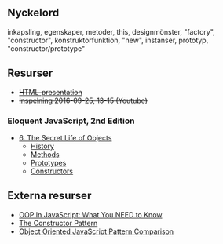 ## Nyckelord

inkapsling, egenskaper, metoder, this, designmönster, "factory",  "constructor", konstruktorfunktion, "new", instanser,  prototyp, "constructor/prototype"

## Resurser

- <del>[HTML-presentation](https://rawgit.com/1dv021/syllabus/master/presentationer/05/index.html#)</del>
- <del>[Inspelning](https://youtu.be/ZWvYAAftlBM) 2016-09-25, 13-15 (Youtube)</del>

### Eloquent JavaScript, 2nd Edition 

- [6. The Secret Life of Objects](http://eloquentjavascript.net/06_object.html)
  - [History](http://eloquentjavascript.net/06_object.html#h_kMzWSXQAtV)
  - [Methods](http://eloquentjavascript.net/06_object.html#h_fkrGgDyRWc)
  - [Prototypes](http://eloquentjavascript.net/06_object.html#h_SumMlRB7yn)
  - [Constructors](http://eloquentjavascript.net/06_object.html#h_YKXJZqcaJA)


## Externa resurser

- [OOP In JavaScript: What You NEED to Know](http://javascriptissexy.com/oop-in-javascript-what-you-need-to-know/)
- [The Constructor Pattern](http://addyosmani.com/resources/essentialjsdesignpatterns/book/#constructorpatternjavascript)
- [Object Oriented JavaScript Pattern Comparison](https://john-dugan.com/object-oriented-javascript-pattern-comparison/)
